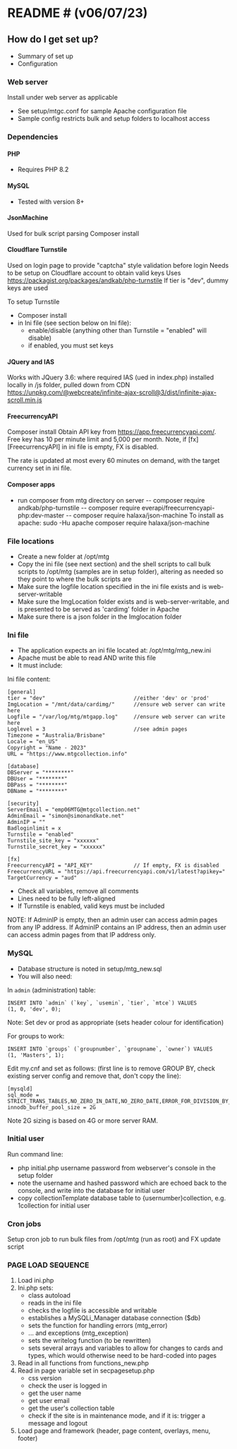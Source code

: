 # README # (v06/07/23)

## How do I get set up? ## 
* Summary of set up
* Configuration

### Web server ###
Install under web server as applicable
- See setup/mtgc.conf for sample Apache configuration file
- Sample config restricts bulk and setup folders to localhost access

### Dependencies ###
#### PHP ####
- Requires PHP 8.2

#### MySQL ####
- Tested with version 8+

#### JsonMachine ####
Used for bulk script parsing
Composer install

#### Cloudflare Turnstile ####
Used on login page to provide "captcha" style validation before login
Needs to be setup on Cloudflare account to obtain valid keys
Uses https://packagist.org/packages/andkab/php-turnstile
If tier is "dev", dummy keys are used

To setup Turnstile
- Composer install
- in Ini file (see section below on Ini file):
    - enable/disable (anything other than Turnstile = "enabled" will disable)
    - if enabled, you must set keys

#### JQuery and IAS ####
Works with JQuery 3.6:  <script src="/js/jquery.js"></script> where required
IAS (ued in index.php) installed locally in /js folder, pulled down from CDN https://unpkg.com/@webcreate/infinite-ajax-scroll@3/dist/infinite-ajax-scroll.min.js

#### FreecurrencyAPI ####
Composer install
Obtain API key from https://app.freecurrencyapi.com/. Free key has 10 per minute limit and 5,000 per month.
Note, if [fx][FreecurrencyAPI] in ini file is empty, FX is disabled.

The rate is updated at most every 60 minutes on demand, with the target currency set in ini file.

#### Composer apps ####
- run composer from mtg directory on server
-- composer require andkab/php-turnstile
-- composer require everapi/freecurrencyapi-php:dev-master
-- composer require halaxa/json-machine
To install as apache: sudo -Hu apache composer require halaxa/json-machine

### File locations ###
- Create a new folder at /opt/mtg
- Copy the ini file (see next section) and the shell scripts to call bulk scripts to /opt/mtg (samples are in setup folder), altering as needed so they point to where the bulk scripts are
- Make sure the logfile location specified in the ini file exists and is web-server-writable
- Make sure the ImgLocation folder exists and is web-server-writable, and is presented to be served as 'cardimg' folder in Apache
- Make sure there is a json folder in the Imglocation folder

### Ini file ###
- The application expects an ini file located at: /opt/mtg/mtg_new.ini
- Apache must be able to read AND write this file
- It must include:

Ini file content:

    [general]
    tier = "dev"                            //either 'dev' or 'prod'
    ImgLocation = "/mnt/data/cardimg/"      //ensure web server can write here
    Logfile = "/var/log/mtg/mtgapp.log"     //ensure web server can write here
    Loglevel = 3                            //see admin pages
    Timezone = "Australia/Brisbane"
    Locale = "en_US" 
    Copyright = "Name - 2023"
    URL = "https://www.mtgcollection.info"

    [database]
    DBServer = "********"
    DBUser = "********"
    DBPass = "********"
    DBName = "********"

    [security]
    ServerEmail = "emp06MTG@mtgcollection.net"
    AdminEmail = "simon@simonandkate.net"
    AdminIP = ""
    Badloginlimit = x
    Turnstile = "enabled"
    Turnstile_site_key = "xxxxxx"
    Turnstile_secret_key = "xxxxxx"

    [fx]
    FreecurrencyAPI = "API_KEY"             // If empty, FX is disabled
    FreecurrencyURL = "https://api.freecurrencyapi.com/v1/latest?apikey="
    TargetCurrency = "aud"

- Check all variables, remove all comments
- Lines need to be fully left-aligned
- If Turnstile is enabled, valid keys must be included

NOTE: 
If AdminIP is empty, then an admin user can access admin pages from any IP address.
If AdminIP contains an IP address, then an admin user can access admin pages from
that IP address only.

### MySQL ###

- Database structure is noted in setup/mtg_new.sql
- You will also need:

In `admin` (administration) table:

    INSERT INTO `admin` (`key`, `usemin`, `tier`, `mtce`) VALUES
    (1, 0, 'dev', 0);

Note: Set dev or prod as appropriate (sets header colour for identification)

For groups to work:

    INSERT INTO `groups` (`groupnumber`, `groupname`, `owner`) VALUES
    (1, 'Masters', 1);

Edit my.cnf and set as follows:
(first line is to remove GROUP BY, check existing server config and remove that, don't copy the line):

    [mysqld]
    sql_mode = STRICT_TRANS_TABLES,NO_ZERO_IN_DATE,NO_ZERO_DATE,ERROR_FOR_DIVISION_BY_ZERO,NO_ENGINE_SUBSTITUTION
    innodb_buffer_pool_size = 2G 

Note 2G sizing is based on 4G or more server RAM.

### Initial user ###

Run command line:
- php initial.php username password from webserver's console in the setup folder
- note the username and hashed password which are echoed back to the console, and write into the database for initial user
- copy collectionTemplate database table to {usernumber}collection, e.g. 1collection for initial user

### Cron jobs ###

Setup cron job to run bulk files from /opt/mtg (run as root) and FX update script

### PAGE LOAD SEQUENCE ###

1. Load ini.php
2. Ini.php sets:
    - class autoload
    - reads in the ini file
    - checks the logfile is accessible and writable
    - establishes a MySQLi_Manager database connection ($db)
    - sets the function for handling errors (mtg_error)
    - ... and exceptions (mtg_exception)
    - sets the writelog function (to be rewritten)
    - sets several arrays and variables to allow for changes to cards and types,
        which would otherwise need to be hard-coded into pages
3. Read in all functions from functions_new.php
4. Read in page variable set in secpagesetup.php
    - css version
    - check the user is logged in
    - get the user name
    - get user email
    - get the user's collection table
    - check if the site is in maintenance mode, and if it is: trigger a message and logout
5. Load page and framework (header, page content, overlays, menu, footer)
